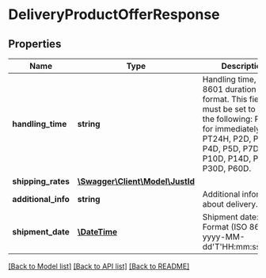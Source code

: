 # DeliveryProductOfferResponse

## Properties
Name | Type | Description | Notes
------------ | ------------- | ------------- | -------------
**handling_time** | **string** | Handling time, ISO 8601 duration format. This field must be set to one of the following: PT0S for immediately, PT24H, P2D, P3D, P4D, P5D, P7D, P10D, P14D, P21D, P30D, P60D. | [optional] 
**shipping_rates** | [**\Swagger\Client\Model\JustId**](JustId.md) |  | [optional] 
**additional_info** | **string** | Additional information about delivery. | [optional] 
**shipment_date** | [**\DateTime**](\DateTime.md) | Shipment date: Format (ISO 8601) - yyyy-MM-dd&#x27;T&#x27;HH:mm:ss.SSSZ. | [optional] 

[[Back to Model list]](../../README.md#documentation-for-models) [[Back to API list]](../../README.md#documentation-for-api-endpoints) [[Back to README]](../../README.md)

